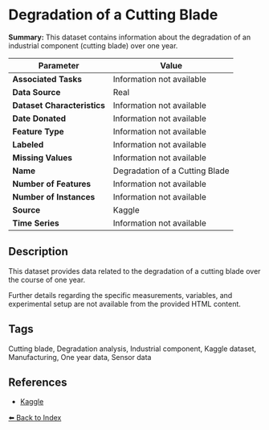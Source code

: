 # Degradation of a Cutting Blade

**Summary:** This dataset contains information about the degradation of an industrial component (cutting blade) over one year.

| Parameter | Value |
| --- | --- |
| **Associated Tasks** | Information not available |
| **Data Source** | Real |
| **Dataset Characteristics** | Information not available |
| **Date Donated** | Information not available |
| **Feature Type** | Information not available |
| **Labeled** | Information not available |
| **Missing Values** | Information not available |
| **Name** | Degradation of a Cutting Blade |
| **Number of Features** | Information not available |
| **Number of Instances** | Information not available |
| **Source** | Kaggle |
| **Time Series** | Information not available |

## Description

This dataset provides data related to the degradation of a cutting blade over the course of one year.

Further details regarding the specific measurements, variables, and experimental setup are not available from the provided HTML content.

## Tags

Cutting blade, Degradation analysis, Industrial component, Kaggle dataset, Manufacturing, One year data, Sensor data

## References

- [Kaggle](https://www.kaggle.com/inIT-OWL/one-year-industrial-component-degradation)

[⬅️ Back to Index](../README.md)
